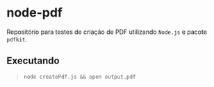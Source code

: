 # node-pdf

Repositório para testes de criação de PDF utilizando `Node.js` e pacote `pdfkit`.


## Executando
> `node createPdf.js && open output.pdf`